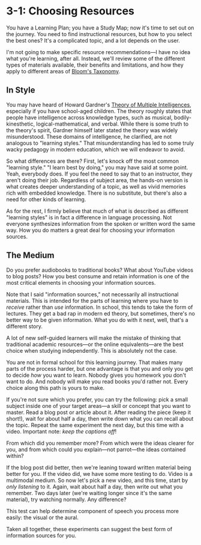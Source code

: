 # 3-1: Choosing Resources

You have a Learning Plan; you have a Study Map; now it's time to set out on the journey. You need to find instructional resources, but how to you select the best ones? It's a complicated topic, and a lot depends on the user.

I'm not going to make specific resource recommendations—I have no idea what you're learning, after all. Instead, we'll review some of the different types of materials available, their benefits and limitations, and how they apply to different areas of [Bloom's Taxonomy](1-2_Blooms-Taxonomy.md).

## In Style

You may have heard of Howard Gardner's [Theory of Multiple Intelligences](https://en.wikipedia.org/wiki/Theory_of_multiple_intelligences), especially if you have school-aged children. The theory roughly states that people have intelligence across knowledge types, such as musical, bodily-kinesthetic, logical-mathematical, and verbal. While there is some truth to the theory's spirit, Gardner himself later stated the theory was widely misunderstood. These domains of intelligence, he clarified, are not analogous to "learning styles." That misunderstanding has led to some truly wacky pedagogy in modern education, which we will endeavor to avoid. 

So what differences are there? First, let's knock off the most common "learning style." "I learn best by doing," you may have said at some point. Yeah, everybody does. If you feel the need to say that to an instructor, they aren't doing their job. Regardless of subject area, the hands-on version is what creates deeper understanding of a topic, as well as vivid memories rich with embedded knowledge. There is no substitute, but there's also a need for other kinds of learning.

As for the rest, I firmly believe that much of what is described as different "learning styles" is in fact a difference in language processing. Not everyone synthesizes information from the spoken or written word the same way. How you do matters a great deal for choosing your information sources.

## The Medium

Do you prefer audiobooks to traditional books? What about YouTube videos to blog posts? How you best consume and retain information is one of the most critical elements in choosing your information sources. 

Note that I said "information sources," not necessarily all instructional materials. This is intended for the parts of learning where you have to _receive_ rather than _use_ information. In school, this tends to take the form of lectures. They get a bad rap in modern ed theory, but sometimes, there's no better way to be given information. What you do with it next, well, that's a different story.

A lot of new self-guided learners will make the mistake of thinking that traditional academic resources—or the online equivalents—are the best choice when studying independently. This is absolutely not the case.

You are not in formal school for this learning journey. That makes many parts of the process harder, but one advantage is that you and only you get to decide _how_ you want to learn. Nobody gives you homework you don't want to do. And nobody will make you read books you'd rather not. Every choice along this path is yours to make. 

If you're not sure which you prefer, you can try the following: pick a small subject inside one of your target areas—a skill or concept that you want to master. Read a blog post or article about it. After reading the piece (keep it short!), wait for about half a day, then write down what you can recall about the topic. Repeat the same experiment the next day, but this time with a video. Important note: _keep the captions off_! 

From which did you remember more? From which were the ideas clearer for you, and from which could you explain—not parrot—the ideas contained within?

If the blog post did better, then we're leaning toward written material being better for you. If the video did, we have some more testing to do. Video is a multimodal medium. So now let's pick a new video, and this time, start by _only listening_ to it. Again, wait about half a day, then write out what you remember. Two days later (we're waiting longer since it's the same material), try watching normally. Any difference?

This test can help determine component of speech you process more easily: the visual or the aural.

Taken all together, these experiments can suggest the best form of information sources for you. 
